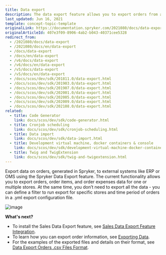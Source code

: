 ```yaml
---
title: Data export
description: The data export feature allows you to export orders from a Spryker shop to an external system.
last_updated: Jun 16, 2021
template: concept-topic-template
originalLink: https://documentation.spryker.com/2021080/docs/data-export
originalArticleId: 407e3f09-8906-4ab2-b043-40371cee5328
redirect_from:
  - /2021080/docs/data-export
  - /2021080/docs/en/data-export
  - /docs/data-export
  - /docs/en/data-export
  - /v6/docs/data-export
  - /v6/docs/en/data-export
  - /v5/docs/data-export
  - /v5/docs/en/data-export
  - /docs/scos/dev/sdk/201811.0/data-export.html
  - /docs/scos/dev/sdk/201903.0/data-export.html
  - /docs/scos/dev/sdk/201907.0/data-export.html
  - /docs/scos/dev/sdk/202001.0/data-export.html
  - /docs/scos/dev/sdk/202005.0/data-export.html
  - /docs/scos/dev/sdk/202009.0/data-export.html
  - /docs/scos/dev/sdk/202108.0/data-export.html
related:
  - title: Code Generator
    link: docs/scos/dev/sdk/code-generator.html
  - title: Cronjob scheduling
    link: docs/scos/dev/sdk/cronjob-scheduling.html
  - title: Data import
    link: docs/scos/dev/sdk/data-import.html
  - title: Development virtual machine, docker containers & console
    link: docs/scos/dev/sdk/development-virtual-machine-docker-containers-and-console.html
  - title: Twig and TwigExtension
    link: docs/scos/dev/sdk/twig-and-twigextension.html
---
```


Export data on orders, generated in Spryker, to external systems like ERP or OMS using the Spryker Data Export feature. The current functionality allows you to export orders, order items, and order expenses data for one or multiple stores. At the same time, you don’t need to export all the data - you can define a filter to run export for specific stores and time period of orders in a .yml export configuration file.

![image](https://spryker.s3.eu-central-1.amazonaws.com/docs/Features/SDK/Data+Export/data-export.png)

**What's next?**

* To install the Sales Data Export feature, see [Sales Data Export Feature Integration](/docs/pbc/all/miscellaneous/{{site.version}}/install-and-upgrade/install-features/install-the-sales-data-export-feature.html).
* To learn how you can export order information, see [Exporting Data](/docs/scos/dev/data-export/{{site.version}}/data-export.html).
* For the examples of the exported files and details on their format, see [Data Export Orders .csv Files Format](/docs/scos/dev/data-export/{{site.version}}/data-export-orders-.csv-files-format.html).
